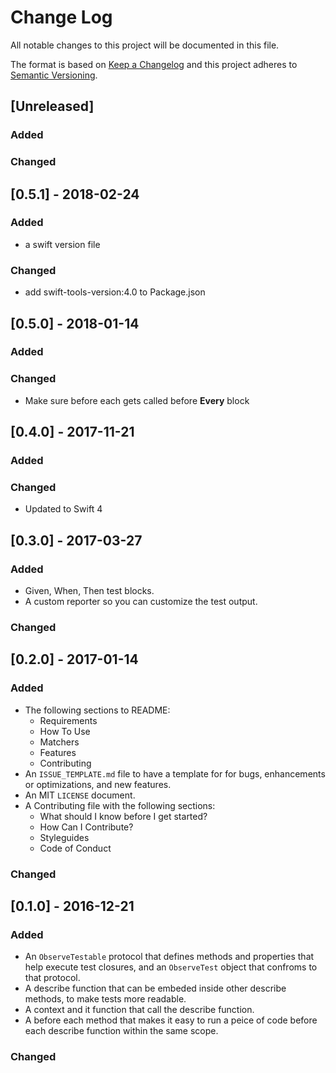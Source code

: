 # Change Log
All notable changes to this project will be documented in this file.

The format is based on [Keep a Changelog](http://keepachangelog.com/) 
and this project adheres to [Semantic Versioning](http://semver.org/).

## [Unreleased]
### Added

### Changed

## [0.5.1] - 2018-02-24
### Added
- a swift version file

### Changed
- add swift-tools-version:4.0 to Package.json

## [0.5.0] - 2018-01-14
### Added

### Changed
- Make sure before each gets called before **Every** block

## [0.4.0] - 2017-11-21
### Added

### Changed
- Updated to Swift 4


## [0.3.0] - 2017-03-27
### Added
- Given, When, Then test blocks.
- A custom reporter so you can customize the test output.

### Changed


## [0.2.0] - 2017-01-14
### Added
- The following sections to README:
	* Requirements
	* How To Use
	* Matchers
	* Features
	* Contributing
- An `ISSUE_TEMPLATE.md` file to have a template for for bugs, enhancements or optimizations, and new features.
- An MIT `LICENSE` document.
- A Contributing file with the following sections:
	* What should I know before I get started?
	* How Can I Contribute?
	* Styleguides
	* Code of Conduct

### Changed


## [0.1.0] - 2016-12-21
### Added
- An `ObserveTestable` protocol that defines methods and properties that help execute test closures, and an `ObserveTest` object that confroms to that protocol.
- A describe function that can be embeded inside other describe methods, to make tests more readable.
- A context and it function that call the describe function.
- A before each method that makes it easy to run a peice of code before each describe function within the same scope.

### Changed


